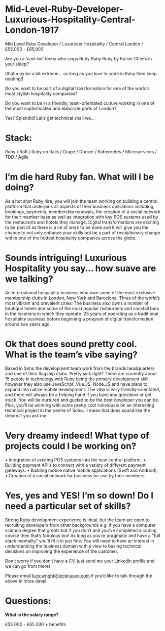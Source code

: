 # Mid-Level-Ruby-Developer-Luxurious-Hospitality-Central-London-1917
Mid Level Ruby Developer / Luxurious Hospitality / Central London / £55,000 - £65,000


Are you a ‘cool kid’ techy who sings Ruby Ruby Ruby by Kaiser Chiefs in your sleep? 

(that may be a bit extreme… as long as you love to code in Ruby then keep reading!)

Do you want to be part of a digital transformation for one of the world’s most stylish hospitality companies?

Do you want to be in a friendly, team-orientated culture working in one of the most sophisticated and elaborate parts of London?
 
Yes? Splendid! Let’s get technical shall we…


# Stack: 

Ruby / RoR / Ruby on Rails / Grape / Docker / Kubernetes / Microservices / TDD / Agile


# I’m die hard Ruby fan. What will I be doing? 

As a hot shot Ruby hire, you will join the team working on building a central platform that underpins all aspects of their business operations including, bookings, payments, membership renewals, the creation of a social network for their member base as well as integration with key POS systems used by the restaurants and hotels they manage. Digital transformations are exciting to be part of as there is a lot of work to be done and it will give you the chance to not only enhance your skills but be a part of revolutionary change within one of the hottest hospitality companies across the globe. 


# Sounds intriguing! Luxurious Hospitality you say… how suave are we talking?

An international hospitality business who own some of the most exclusive membership clubs in London, New York and Barcelona. Three of the world’s most vibrant and prevalent cities! The business also owns a number of boutique hotels and some of the most popular restaurants and cocktail bars in the locations in which they operate. 25 years of operating as a traditional hospitality business before beginning a program of digital transformation around two years ago.


# Ok that does sound pretty cool. What is the team’s vibe saying?

Based in Soho the development team work from the brands headquarters and one of their flagship clubs. Pretty sick right? There are currently about 15 people in technology with Ruby being the primary development skill however they also use JavaScript, Vue.JS, Node.JS and have plans to expand into native mobile development. The vibe is very friendly-orientated, and there will always be a helping hand if you have any questions or get stuck. You will be nurtured and guided to be the best developer you can be. Plus, you’ll be working with some pretty cool individuals on an interesting technical project in the centre of Soho…I mean that does sound like the dream if you ask me. 


# Very dreamy indeed! What type of projects could I be working on?
•	Integration of existing POS systems into the new central platform.
•	Building payment API’s to connect with a variety of different payment gateways.
•	Building mobile native mobile applications (Swift and Android).
•	Creation of a social network for business for use by their members.


# Yes, yes and YES! I’m so down! Do I need a particular set of skills? 

Strong Ruby development experience is ideal, but the team are open to recruiting developers from other backgrounds e.g. if you have a computer science degree that greats but if you don’t and you’ve completed a coding course then that’s fabulous too! As long as you’re pragmatic and have a “full stack mentality” you’ll fit it in just fine. You will need to have an interest in understanding the business domain with a view to basing technical decisions on improving the experience of the customer.

Don’t worry if you don’t have a CV, just send me your LinkedIn profile and we can go from there! 

Please email lucy.wright@tecknuovo.com if you’d like to talk through the above in more detail.

# Questions:
**What is the salary range?**

£55 000 - £65 000 + benefits 
